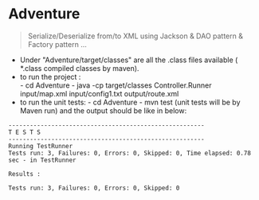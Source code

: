 # Adventure
> Serialize/Deserialize from/to XML using Jackson &amp; DAO pattern &amp; Factory pattern ...


- Under "Adventure/target/classes" are all the .class files available ( *.class compiled classes by maven).
- to run the project :     
      - cd  Adventure
      - java  -cp  target/classes  Controller.Runner  input/map.xml  input/config1.txt  output/route.xml
- to run the unit tests: 
      - cd  Adventure
      - mvn test (unit tests will be by Maven run)
       and the output should be like in below:
        
 ```
-------------------------------------------------------
 T E S T S
-------------------------------------------------------
Running TestRunner
Tests run: 3, Failures: 0, Errors: 0, Skipped: 0, Time elapsed: 0.78 sec - in TestRunner

Results :

Tests run: 3, Failures: 0, Errors: 0, Skipped: 0

 ```
 
                           
